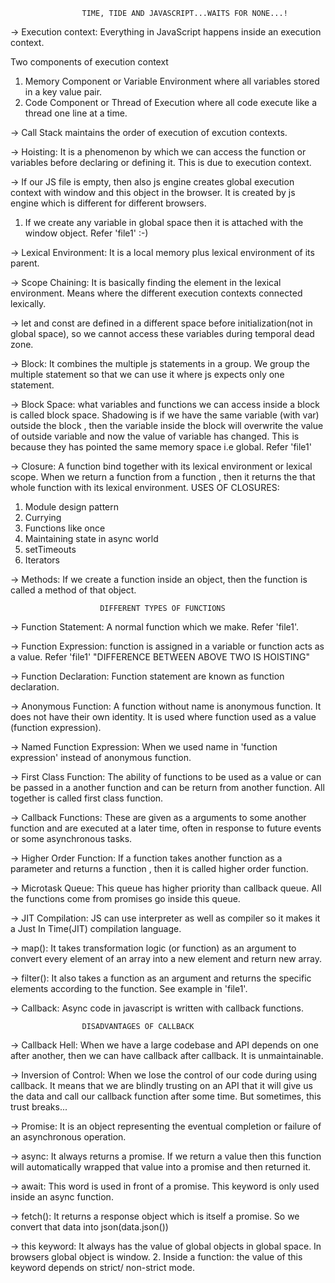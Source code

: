                     TIME, TIDE AND JAVASCRIPT...WAITS FOR NONE...!

-> Execution context: Everything in JavaScript happens inside an execution context.

Two components of execution context
1. Memory Component or Variable Environment where all variables stored in a key value pair.
2. Code Component or Thread of Execution where all code execute like a thread one line at a time.

-> Call Stack maintains the order of execution of excution contexts.

-> Hoisting: It is a phenomenon by which we can access the function or variables before declaring or defining it. This is due to execution context.

-> If our JS file is empty, then also js engine creates global execution context with window and this object in the browser. It is created by js engine which is different for different browsers.
1. If we create any variable in global space then it is attached with the window object. Refer 'file1' :-)

-> Lexical Environment: It is a local memory plus lexical environment of its parent.

-> Scope Chaining: It is basically finding the element in the lexical environment. Means where the different execution contexts connected lexically.

-> let and const are defined in a different space before initialization(not in global space), so we cannot access these variables during temporal dead zone.

-> Block: It combines the multiple js statements in a group. We group the multiple statement so that we can use it where js expects only one statement.

-> Block Space: what variables and functions we can access inside a block is called block space.
Shadowing is if we have the same variable (with var) outside the block , then the variable inside the block will overwrite the value of outside variable and now the value of variable has changed. This is because they has pointed the same memory space i.e global. Refer 'file1'

-> Closure: A function bind together with its lexical environment or lexical scope. When we return a function from a function , then it returns the that whole function with its lexical environment.
USES OF CLOSURES:
1. Module design pattern
2. Currying
3. Functions like once
4. Maintaining state in async world
5. setTimeouts
6. Iterators

-> Methods: If we create a function inside an object, then the function is called a method of that object.


                        DIFFERENT TYPES OF FUNCTIONS

-> Function Statement: A normal function which we make. Refer 'file1'. 

-> Function Expression: function is assigned in a variable or function acts as a value. Refer 'file1'
"DIFFERENCE BETWEEN ABOVE TWO IS HOISTING"

-> Function Declaration: Function statement are known as function declaration.

-> Anonymous Function: A function without name is anonymous function. It does not have their own identity. It is used where function used as a value (function expression).

-> Named Function Expression: When we used name in 'function expression' instead of anonymous function.

-> First Class Function: The ability of functions to be used as a value or can be passed in a another function and can be return from another function. All together is called first class function.

-> Callback Functions: These are given as a arguments to some another function and are executed at a later time, often in response to future events or some asynchronous tasks.

-> Higher Order Function: If a function takes another function as a parameter and returns a function , then it is called higher order function.

-> Microtask Queue: This queue has higher priority than callback queue. All the functions come from promises go inside this queue.

-> JIT Compilation: JS can use interpreter as well as compiler so it makes it a Just In Time(JIT) compilation language.

-> map(): It takes transformation logic (or function) as an argument to convert every element of an array into a new element and return new array.

-> filter(): It also takes a function as an argument and returns the specific elements according to the function. See example in 'file1'.


-> Callback: Async code in javascript is written with callback functions.

                    DISADVANTAGES OF CALLBACK   
-> Callback Hell: When we have a large codebase and API depends on one after another, then we can have callback after callback. It is unmaintainable.

-> Inversion of Control: When we lose the control of our code during using callback. It means that we are blindly trusting on an API that it will give us the data and call our callback function after some time. But sometimes, this trust breaks...

-> Promise: It is an object representing the eventual completion or failure of an asynchronous operation.

-> async: It always returns a promise. If we return a value then this function will automatically wrapped that value into a promise and then returned it.

-> await: This word is used in front of a promise. This keyword is only used inside an async function.

-> fetch(): It returns a response object which is itself a promise. So we convert that data into json(data.json())

-> this keyword: It always has the value of global objects in global space. In browsers global object is window.
2. Inside a function: the value of this keyword depends on strict/ non-strict mode. 
